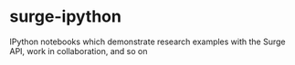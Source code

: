 # surge-ipython
IPython notebooks which demonstrate research examples with the Surge API, work in collaboration, and so on
